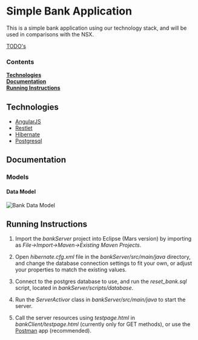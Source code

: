 # Simple Bank Application 

This is a simple bank application using our technology stack, and will be used in comparisons with the NSX.

[TODO's](TODO.md)

### Contents
[**Technologies**](#technologies)  
[**Documentation**](#documentation)  
[**Running Instructions**](#running-instructions)

## Technologies

* [AngularJS]
* [Restlet]
* [Hibernate]
* [Postgresql]

## Documentation

### Models

#### Data Model

![Bank Data Model][DataModel]

## Running Instructions

1. Import the *bankServer* project into Eclipse (Mars version) by importing as *File->Import->Maven->Existing Maven Projects*. 

2. Open *hibernate.cfg.xml* file in the *bankServer/src/main/java* directory, and change the database connection settings to fit your own, or adjust your properties to match the existing values. 

3. Connect to the postgres database to use, and run the *reset_bank.sql* script, located in *bankServer/scripts/database*. 

4. Run the *ServerActivor* class in *bankServer/src/main/java* to start the server. 
 
5. Call the server resources using *testpage.html* in *bankClient/testpage.html* (currently only for GET methods), or use the [Postman] app (recommended).

[//]: # (link variables)

   [AngularJS]: <http://angularjs.org>
   [Restlet]: <https://restlet.com/>
   [Postgresql]: <http://www.postgresql.org/>
   [Hibernate]: <http://hibernate.org/>
   [DataModel]: <https://github.com/cpslabteam/bank/blob/master/docs/models/BankDataModel.png>
   [Postman]: <https://www.getpostman.com>
